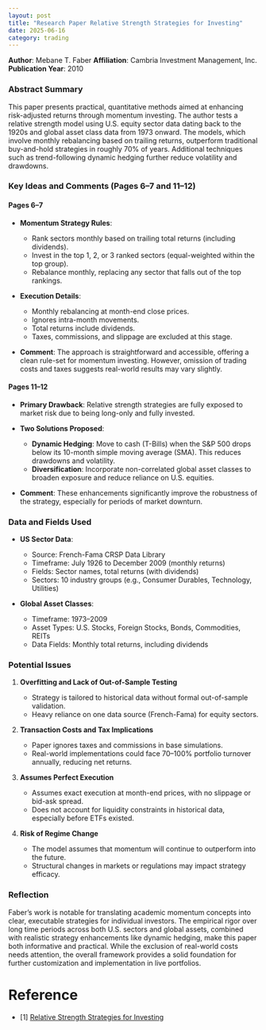 ```yaml
---
layout: post
title: "Research Paper Relative Strength Strategies for Investing"
date: 2025-06-16
category: trading
---
```


**Author**: Mebane T. Faber
**Affiliation**: Cambria Investment Management, Inc.
**Publication Year**: 2010

### Abstract Summary

This paper presents practical, quantitative methods aimed at enhancing risk-adjusted returns through momentum investing. The author tests a relative strength model using U.S. equity sector data dating back to the 1920s and global asset class data from 1973 onward. The models, which involve monthly rebalancing based on trailing returns, outperform traditional buy-and-hold strategies in roughly 70% of years. Additional techniques such as trend-following dynamic hedging further reduce volatility and drawdowns.

### Key Ideas and Comments (Pages 6–7 and 11–12)

#### Pages 6–7

* **Momentum Strategy Rules**:

  * Rank sectors monthly based on trailing total returns (including dividends).
  * Invest in the top 1, 2, or 3 ranked sectors (equal-weighted within the top group).
  * Rebalance monthly, replacing any sector that falls out of the top rankings.
* **Execution Details**:

  * Monthly rebalancing at month-end close prices.
  * Ignores intra-month movements.
  * Total returns include dividends.
  * Taxes, commissions, and slippage are excluded at this stage.
* **Comment**: The approach is straightforward and accessible, offering a clean rule-set for momentum investing. However, omission of trading costs and taxes suggests real-world results may vary slightly.

#### Pages 11–12

* **Primary Drawback**: Relative strength strategies are fully exposed to market risk due to being long-only and fully invested.
* **Two Solutions Proposed**:

  * **Dynamic Hedging**: Move to cash (T-Bills) when the S\&P 500 drops below its 10-month simple moving average (SMA). This reduces drawdowns and volatility.
  * **Diversification**: Incorporate non-correlated global asset classes to broaden exposure and reduce reliance on U.S. equities.
* **Comment**: These enhancements significantly improve the robustness of the strategy, especially for periods of market downturn.

### Data and Fields Used

* **US Sector Data**:

  * Source: French-Fama CRSP Data Library
  * Timeframe: July 1926 to December 2009 (monthly returns)
  * Fields: Sector names, total returns (with dividends)
  * Sectors: 10 industry groups (e.g., Consumer Durables, Technology, Utilities)
* **Global Asset Classes**:

  * Timeframe: 1973–2009
  * Asset Types: U.S. Stocks, Foreign Stocks, Bonds, Commodities, REITs
  * Data Fields: Monthly total returns, including dividends

### Potential Issues

1. **Overfitting and Lack of Out-of-Sample Testing**
   - Strategy is tailored to historical data without formal out-of-sample validation.
   - Heavy reliance on one data source (French-Fama) for equity sectors.

2. **Transaction Costs and Tax Implications**
   - Paper ignores taxes and commissions in base simulations.
   - Real-world implementations could face 70–100% portfolio turnover annually, reducing net returns.

3. **Assumes Perfect Execution**
   - Assumes exact execution at month-end prices, with no slippage or bid-ask spread.
   - Does not account for liquidity constraints in historical data, especially before ETFs existed.

4. **Risk of Regime Change**
   - The model assumes that momentum will continue to outperform into the future.
   - Structural changes in markets or regulations may impact strategy efficacy.

### Reflection

Faber’s work is notable for translating academic momentum concepts into clear, executable strategies for individual investors. The empirical rigor over long time periods across both U.S. sectors and global assets, combined with realistic strategy enhancements like dynamic hedging, make this paper both informative and practical. While the exclusion of real-world costs needs attention, the overall framework provides a solid foundation for further customization and implementation in live portfolios.

# Reference

* [1] [Relative Strength Strategies for Investing](https://papers.ssrn.com/sol3/papers.cfm?abstract_id=1585517)
